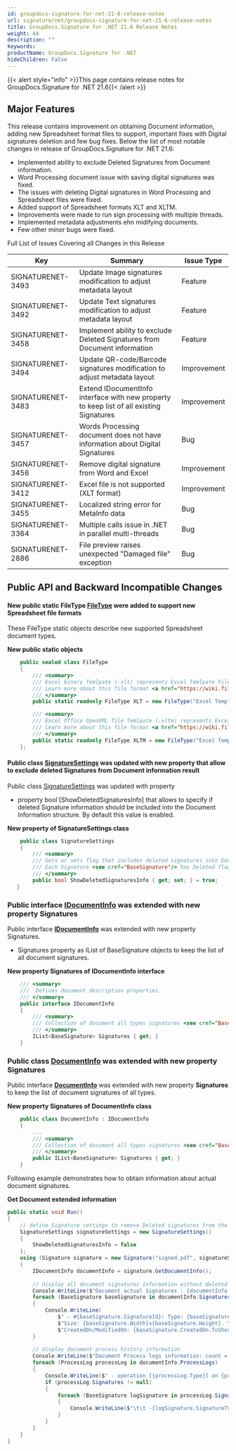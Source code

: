 ```yaml
---
id: groupdocs-signature-for-net-21-6-release-notes
url: signature/net/groupdocs-signature-for-net-21-6-release-notes
title: GroupDocs.Signature for .NET 21.6 Release Notes
weight: 44
description: ""
keywords: 
productName: GroupDocs.Signature for .NET
hideChildren: False
---
```

{{< alert style="info" >}}This page contains release notes for GroupDocs.Signature for .NET 21.6{{< /alert >}}

## Major Features

This release contains improvement on obtaining Document information, adding new Spreadsheet format files to support, important fixes with Digital signatures deletion and few bug fixes.
Below the list of most notable changes in release of GroupDocs.Signature for .NET 21.6:

* Implemented ability to exclude Deleted Signatures from Document information.
* Word Processing document issue with saving digital signatures was fixed.
* The issues with deleting Digital signatures in Word Processing and Spreadsheet files were fixed.
* Added support of Spreadsheet formats XLT and XLTM.
* Improvements were made to run sign processing with multiple threads.
* Implemented metadata adjustments ehn midifying documents.
* Few other minor bugs were fixed.

Full List of Issues Covering all Changes in this Release

| Key | Summary | Issue Type |
| --- | --- | --- |
| SIGNATURENET-3493 | Update Image signatures modification to adjust metadata layout  | Feature |
| SIGNATURENET-3492 | Update Text signatures modification to adjust metadata layout  | Feature |
| SIGNATURENET-3458 | Implement ability to exclude Deleted Signatures from Document information  | Feature |
| SIGNATURENET-3494 | Update QR-code/Barcode signatures modification to adjust metadata layout  | Improvement |
| SIGNATURENET-3483 | Extend IDocumentInfo interface with new property to keep list of all existing Signatures  | Improvement |
| SIGNATURENET-3457 | Words Processing document does not have information about Digital Signatures | Bug |
| SIGNATURENET-3456 | Remove digital signature from Word and Excel | Improvement |
| SIGNATURENET-3412 | Excel file is not supported (XLT format) | Improvement |
| SIGNATURENET-3455 | Localized string error for MetaInfo data  | Bug |
| SIGNATURENET-3364 | Multiple calls issue in .NET in parallel multi-threads  | Bug |
| SIGNATURENET-2886 | File preview raises unexpected "Damaged file" exception  | Bug |

## Public API and Backward Incompatible Changes

#### New public static FileType [FileType](https://apireference.groupdocs.com/signature/net/groupdocs.signature.domain/filetype) were added to support new Spreadsheet file formats

These FileType static objects describe new supported Spreadsheet document types.

**New public static objects**

```csharp
    public sealed class FileType
    {
        /// <summary>
        /// Excel binary Temlpate (.xlt) represents Excel Temlpate File Format.
        /// Learn more about this file format <a href="https://wiki.fileformat.com/spreadsheet/xlt">here</a>. 
        /// </summary>
        public static readonly FileType XLT = new FileType("Excel Template file", ".xlt");

        /// <summary>
        /// Excel Office OpenXML file Temlpate (.xltm) represents Excel Temlpate File Format.
        /// Learn more about this file format <a href="https://wiki.fileformat.com/spreadsheet/xltm">here</a>. 
        /// </summary>
        public static readonly FileType XLTM = new FileType("Excel Template file", ".xltm");
    };
```

#### Public class [SignatureSettings](https://apireference.groupdocs.com/signature/net/groupdocs.signature/signaturesettings) was updated with new property that allow to exclude deleted Signatures from Document information result

Public class [SignatureSettings](https://apireference.groupdocs.com/signature/net/groupdocs.signature/SignatureSettings) was updated with property

* property bool [ShowDeletedSignaturesInfo] that allows to specify if deleted Signature information should be included into the Document Information structure. By default this value is enabled.

**New property of SignatureSettings class**

```csharp
    public class SignatureSettings
    {
        /// <summary>
        /// Gets or sets flag that includes deleted signatures into Document Info result.
        /// Each Signature <see cref="BaseSignature"/> has Deleted flag <see cref="BaseSignature.Deleted"/> to detect if it was deleted.
        /// </summary>
        public bool ShowDeletedSignaturesInfo { get; set; } = true;
   }
```

### Public interface [IDocumentInfo](https://apireference.groupdocs.com/signature/net/groupdocs.signature.domain/idocumentinfo) was extended with new property Signatures

Public interface **[IDocumentInfo](https://apireference.groupdocs.com/signature/net/groupdocs.signature.domain/idocumentinfo)** was extended with new property Signatures.

* Signatures property as IList of BaseSignature objects to keep the list of all document signatures.

**New property Signatures of IDocumentInfo interface**

```csharp
    /// <summary>
    ///  Defines document description properties.
    /// </summary>
    public interface IDocumentInfo
	{
        /// <summary>
        /// Collection of document all types signatures <see cref="BaseSignature"/>.
        /// </summary>
        IList<BaseSignature> Signatures { get; }
	}
```

### Public class [DocumentInfo](https://apireference.groupdocs.com/signature/net/groupdocs.signature.domain/documentinfo) was extended with new property Signatures

Public interface **[DocumentInfo](https://apireference.groupdocs.com/signature/net/groupdocs.signature.domain/documentinfo)** was extended with new property **Signatures** to keep the list of document signatures of all types.

**New property Signatures of DocumentInfo class**

```csharp
    public class DocumentInfo : IDocumentInfo
	{
        ...
        /// <summary>
        /// Collection of document all types signatures <see cref="BaseSignature"/>.
        /// </summary>
        public IList<BaseSignature> Signatures { get; }
	}
```

Following example demonstrates how to obtain information about actual document signatures.

**Get Document extended information**

```csharp
public static void Run()
{
    // define Signature settings to remove Deleted signatures from the list
    SignatureSettings signatureSettings = new SignatureSettings()
    {
        ShowDeletedSignaturesInfo = false
    };
    using (Signature signature = new Signature("signed.pdf", signatureSettings))
    {
        IDocumentInfo documentInfo = signature.GetDocumentInfo();
        
        // display all document signatures information without deleted ones
        Console.WriteLine($"Document actual Signatures : {documentInfo.Signatures.Count}");
        foreach (BaseSignature baseSignature in documentInfo.Signatures)
        {
            Console.WriteLine(
                $" - #{baseSignature.SignatureId}: Type: {baseSignature.SignatureType} Location: {baseSignature.Left}x{baseSignature.Top}. " +
                $"Size: {baseSignature.Width}x{baseSignature.Height}. " +
                $"CreatedOn/ModifiedOn: {baseSignature.CreatedOn.ToShortDateString()} / {baseSignature.ModifiedOn.ToShortDateString()}");
        }                
        
        // display document process history information
        Console.WriteLine($"Document Process logs information: count = {documentInfo.ProcessLogs.Count}");
        foreach (ProcessLog processLog in documentInfo.ProcessLogs)
        {
            Console.WriteLine($" - operation [{processLog.Type}] on {processLog.Date.ToShortDateString()}. Succedded/Failed {processLog.Succeeded}/{processLog.Failed}. Message: {processLog.Message} : ");
            if (processLog.Signatures != null)
            {
                foreach (BaseSignature logSignature in processLog.Signatures)
                {
                    Console.WriteLine($"\t\t -{logSignature.SignatureType} #{logSignature.SignatureId} at {logSignature.Top} x {logSignature.Left} pos;");
                }
            }
        }
    }
}
```
